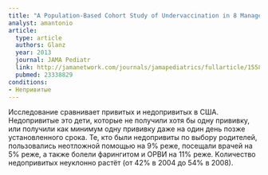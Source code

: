 ```yaml
---
title: "A Population-Based Cohort Study of Undervaccination in 8 Managed Care Organizations Across the United States"
analyst: amantonio
article:
  type: article
  authors: Glanz
  year: 2013
  journal: JAMA Pediatr
  link: http://jamanetwork.com/journals/jamapediatrics/fullarticle/1558057
  pubmed: 23338829
conditions:
- Непривитые
---
```


Исследование сравнивает привитых и недопривитых в США. Недопривитые это дети, которые не получили хотя бы одну прививку, или получили как минимум одну прививку даже на один день позже установленного срока.
Те, кто были недопривиты по выбору родителей, пользовались неотложной помощью на 9% реже, посещали врачей на 5% реже, а также болели фарингитом и ОРВИ на 11% реже.
Kоличество недопривитых неуклонно растёт (от 42% в 2004 до 54% в 2008).
